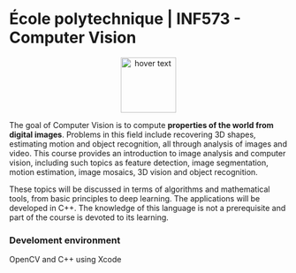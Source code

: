 # École polytechnique | INF573 - Computer Vision

<p align="center">
  <img src="https://upload.wikimedia.org/wikipedia/commons/0/05/POLYTECHNIQUE-IP_PARIS.png" width="100" title="hover text">
</p>

The goal of Computer Vision is to compute **properties of the world from digital images**.  Problems in this field include recovering 3D shapes, estimating motion and object recognition, all through analysis of images and video.  This course provides an introduction to image analysis and computer vision, including such topics as feature detection, image segmentation, motion estimation, image mosaics, 3D vision and object recognition.

These topics will be discussed in terms of algorithms and mathematical tools, from basic principles to deep learning. The applications will be developed in C++. The knowledge of this language is not a prerequisite and part of the course is devoted to its learning.

### Develoment environment ###
OpenCV and C++ using Xcode
